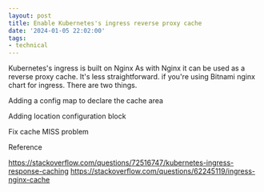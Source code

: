 ```yaml
---
layout: post
title: Enable Kubernetes's ingress reverse proxy cache
date: '2024-01-05 22:02:00'
tags:
- technical
---
```


Kubernetes's ingress is built on Nginx
As with Nginx it can be used as a reverse proxy cache. 
It's less straightforward. if you're using Bitnami nginx chart for ingress. There are two things. 

Adding a config map to declare the cache area 

Adding location configuration block 

Fix cache MISS problem 

Reference 

https://stackoverflow.com/questions/72516747/kubernetes-ingress-response-caching
https://stackoverflow.com/questions/62245119/ingress-nginx-cache 